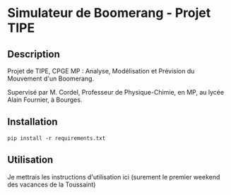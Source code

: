 # Simulateur de Boomerang - Projet TIPE

## Description
Projet de TIPE, CPGE MP : Analyse, Modélisation et Prévision du Mouvement d'un Boomerang.

Supervisé par M. Cordel, Professeur de Physique-Chimie, en MP, au lycée Alain Fournier, à Bourges.

## Installation
```pip install -r requirements.txt```

## Utilisation
Je mettrais les instructions d'utilisation ici (surement le premier weekend des vacances de la Toussaint)